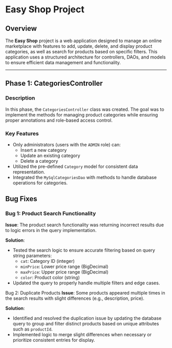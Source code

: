 # Easy Shop Project

## Overview
The **Easy Shop** project is a web application designed to manage an online marketplace with features to add, update, delete, and display product categories, as well as search for products based on specific filters. This application uses a structured architecture for controllers, DAOs, and models to ensure efficient data management and functionality.

---

## Phase 1: CategoriesController
### Description
In this phase, the `CategoriesController` class was created. The goal was to implement the methods for managing product categories while ensuring proper annotations and role-based access control.

### Key Features
- Only administrators (users with the `ADMIN` role) can:
  - Insert a new category
  - Update an existing category
  - Delete a category
- Utilized the pre-defined `Category` model for consistent data representation.
- Integrated the `MySqlCategoriesDao` with methods to handle database operations for categories.

## Bug Fixes
### Bug 1: Product Search Functionality
**Issue**: The product search functionality was returning incorrect results due to logic errors in the query implementation.

**Solution**:
- Tested the search logic to ensure accurate filtering based on query string parameters:
  - `cat`: Category ID (integer)
  - `minPrice`: Lower price range (BigDecimal)
  - `maxPrice`: Upper price range (BigDecimal)
  - `color`: Product color (string)
- Updated the query to properly handle multiple filters and edge cases.

 Bug 2: Duplicate Products
**Issue**: Some products appeared multiple times in the search results with slight differences (e.g., description, price).

**Solution**:
- Identified and resolved the duplication issue by updating the database query to group and filter distinct products based on unique attributes such as `productId`.
- Implemented logic to merge slight differences when necessary or prioritize consistent entries for display.


